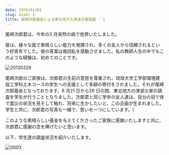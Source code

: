 ```yaml
---
date: 1970/01/01
slug: ozaki-1
title: 尾崎次郎基金による東北地方大津波災害調査 - 1
---
```


尾崎次郎君は、今年の3 月突然の病で他界いたしました。


彼は、様々な面で素晴らしい能力を発揮され、多くの友人から信頼されるという好青年でした。彼の答案は毎回私を感動させました。私の教師人生の中でもこのような経験は、初めてのことです。


![20130326](/uploads/20130326.jpg)


尾崎次郎のご家族は、次郎君の生前の意思を尊重され、琉球大学工学部環境建設工学科土木コースの学生への支援として多額の寄付をされました。それが尾崎次郎基金となっております。8 月21 日から26 日の間、東北地方の津波災害の調査を学生が行うこととなりました。次郎君と同じ学年の友人達は、自分の目で体で震災の状況を見そして触れ、将来に生かしたいと、この企画が生まれました。学生と共に、次郎君の写真も一緒で、思いを一つにしています。\

このような素晴らしい基金を与えてくださったご家族に感謝いたしますと共に、次郎君に感謝の念を捧げたいと思います。


以下、学生達の調査状況を紹介いたします。


![0003](/uploads/0003.jpg)
